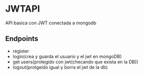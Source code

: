 # JWTAPI
API basica con JWT conectada a mongodb 

## Endpoints
- register
- login(crea y guarda el usuario y el jwt en mongoDB)
- get users(protegido con jwt(checando que exista en la DB))
- logout(protgeido igual y borra el jwt de la db)
